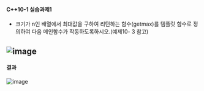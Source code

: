 #### C++10-1 실습과제1
  * 크기가 n인 배열에서 최대값을 구하여 리턴하는 함수(getmax)를 템플릿 함수로 정의하여 다음 메인함수가 작동하도록하시오.(예제10- 3 참고)

![image](https://github.com/user-attachments/assets/c0c327d1-a5ce-4f17-aff4-65b6ee93ce12)
---
#### 결과
![image](https://github.com/user-attachments/assets/6ac6c2ec-1778-408a-b151-2e2c021cb365)



